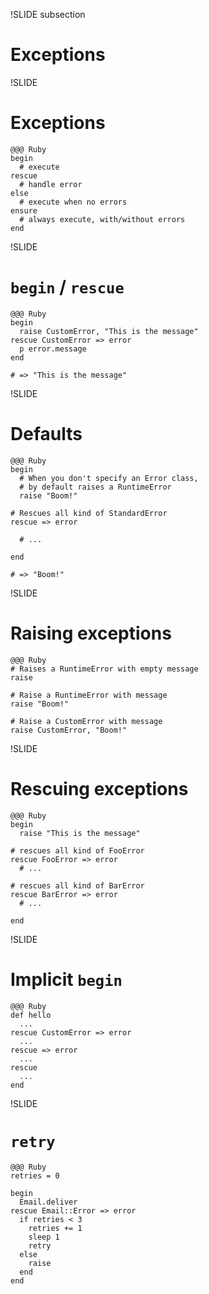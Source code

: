 !SLIDE subsection
# Exceptions


!SLIDE
# Exceptions

    @@@ Ruby
    begin
      # execute
    rescue
      # handle error
    else
      # execute when no errors
    ensure
      # always execute, with/without errors
    end


!SLIDE
# `begin` / `rescue`

    @@@ Ruby
    begin
      raise CustomError, "This is the message"
    rescue CustomError => error
      p error.message
    end
    
    # => "This is the message"


!SLIDE
# Defaults

    @@@ Ruby
    begin
      # When you don't specify an Error class,
      # by default raises a RuntimeError
      raise "Boom!"
    
    # Rescues all kind of StandardError
    rescue => error
    
      # ...
    
    end
    
    # => "Boom!"


!SLIDE
# Raising exceptions

    @@@ Ruby
    # Raises a RuntimeError with empty message
    raise
    
    # Raise a RuntimeError with message
    raise "Boom!"
    
    # Raise a CustomError with message
    raise CustomError, "Boom!"


!SLIDE
# Rescuing exceptions

    @@@ Ruby
    begin
      raise "This is the message"
    
    # rescues all kind of FooError
    rescue FooError => error
      # ...
    
    # rescues all kind of BarError
    rescue BarError => error
      # ...
    
    end

!SLIDE
# Implicit `begin`

    @@@ Ruby
    def hello
      ...
    rescue CustomError => error
      ...
    rescue => error
      ...
    rescue
      ...
    end


!SLIDE
# `retry`

    @@@ Ruby
    retries = 0
    
    begin
      Email.deliver
    rescue Email::Error => error
      if retries < 3
        retries += 1
        sleep 1
        retry
      else
        raise
      end
    end

